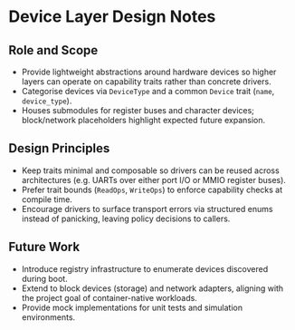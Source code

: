 # Device Layer Design Notes

## Role and Scope
- Provide lightweight abstractions around hardware devices so higher layers can operate on capability traits rather than concrete drivers.
- Categorise devices via `DeviceType` and a common `Device` trait (`name`, `device_type`).
- Houses submodules for register buses and character devices; block/network placeholders highlight expected future expansion.

## Design Principles
- Keep traits minimal and composable so drivers can be reused across architectures (e.g. UARTs over either port I/O or MMIO register buses).
- Prefer trait bounds (`ReadOps`, `WriteOps`) to enforce capability checks at compile time.
- Encourage drivers to surface transport errors via structured enums instead of panicking, leaving policy decisions to callers.

## Future Work
- Introduce registry infrastructure to enumerate devices discovered during boot.
- Extend to block devices (storage) and network adapters, aligning with the project goal of container-native workloads.
- Provide mock implementations for unit tests and simulation environments.
